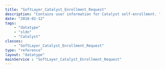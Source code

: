 ```yaml
---
title: "SoftLayer_Catalyst_Enrollment_Request"
description: "Contains user information for Catalyst self-enrollment. "
date: "2018-02-12"
tags:
    - "datatype"
    - "sldn"
    - "Catalyst"
classes:
    - "SoftLayer_Catalyst_Enrollment_Request"
type: "reference"
layout: "datatype"
mainService : "SoftLayer_Catalyst_Enrollment_Request"
---
```

